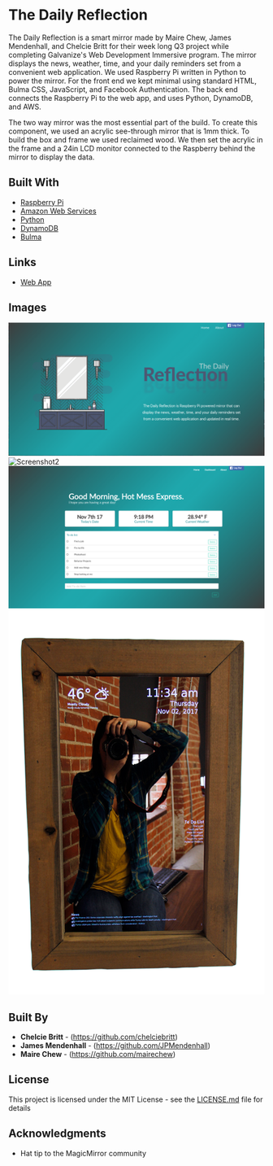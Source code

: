 # The Daily Reflection

The Daily Reflection is a smart mirror made by Maire Chew, James Mendenhall, and Chelcie Britt for their week long Q3 project while completing Galvanize's Web Development Immersive program. The mirror displays the news, weather, time, and your daily reminders set from a convenient web application.
We used Raspberry Pi written in Python to power the mirror. For the front end we kept minimal using standard HTML, Bulma CSS, JavaScript, and Facebook Authentication. The back end connects the Raspberry Pi to the web app, and uses Python, DynamoDB, and AWS.

The two way mirror was the most essential part of the build. To create this component, we used an acrylic see-through mirror that is 1mm thick. To build the box and frame we used reclaimed wood. We then set the acrylic in the frame and a 24in LCD monitor connected to the Raspberry behind the mirror to display the data.

## Built With

* [Raspberry Pi](https://www.raspberrypi.org/)
* [Amazon Web Services](https://aws.amazon.com/)
* [Python](https://www.python.org/)
* [DynamoDB](https://aws.amazon.com/dynamodb/)
* [Bulma](https://bulma.io/)

## Links

* [Web App](https://thedailyreflection.me/)
<!-- * [Back End](https://github.com/chelciebritt/Kuva-Server)
* [Live Demo](https://www.youtube.com/watch?v=9JQWpUZqYtA) -->

## Images

![Screenshot1](images/screenshot1.png "screenshots of app")
![Screenshot2](images/screenshot2.png "screenshots of app")
![Screenshot3](images/screenshot3.png "screenshots of app")
![Screenshot4](images/mirror-image.png "screenshots of app")


## Built By

* **Chelcie Britt** - (https://github.com/chelciebritt)
* **James Mendenhall** - (https://github.com/JPMendenhall)
* **Maire Chew** - (https://github.com/mairechew)

## License

This project is licensed under the MIT License - see the [LICENSE.md](LICENSE.md) file for details

## Acknowledgments

* Hat tip to the MagicMirror community
